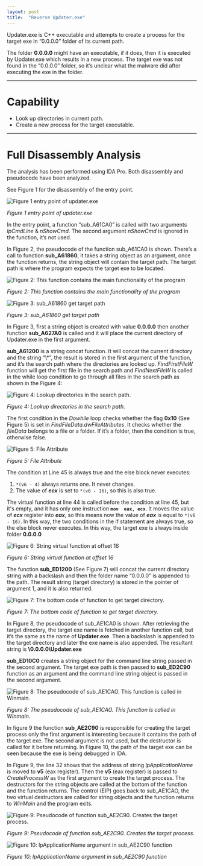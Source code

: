 ```yaml
---
layout: post
title:  "Reverse Updater.exe"
---
```



Updater.exe is C++ executable and attempts to create a process for the target exe in “0.0.0.0” folder of its current path.

The folder **0.0.0.0** might have an executable, if it does, then it is executed by Updater.exe which results in a new process. The target exe was not found in the “0.0.0.0” folder, so it’s unclear what the malware did after executing the exe in the folder.

---

# Capability

- Look up directories in current path.
- Create a new process for the target executable.

---
			
# Full Disassembly Analysis

The analysis has been performed using IDA Pro. Both disassembly and pseudocode have been analyzed.

See Figure 1 for the disassembly of the entry point.

![Figure 1 entry point of updater.exe](https://raw.githubusercontent.com/hamad-she/hamad-she.github.io/master/_posts/imgs/updater_exe/Untitled.png)

*Figure 1 entry point of updater.exe*

In the entry point, a function “sub_A61CA0” is called with two arguments *lpCmdLine* & *nShowCmd*. The second argument *nShowCmd* is ignored in the function, it’s not used.

In Figure 2, the pseudocode of the function sub_A61CA0 is shown. There’s a call to function **sub_A61860**, it takes a string object as an argument, once the function returns, the string object will contain the target path. The target path is where the program expects the target exe to be located.

![Figure 2: This function contains the main functionality of the program](https://raw.githubusercontent.com/hamad-she/hamad-she.github.io/master/_posts/imgs/updater_exe/Untitled%201.png)

*Figure 2: This function contains the main functionality of the program*

![Figure 3: sub_A61860 get target path](https://raw.githubusercontent.com/hamad-she/hamad-she.github.io/master/_posts/imgs/updater_exe/Untitled%202.png)

*Figure 3: sub_A61860 get target path*

In Figure 3, first a string object is created with value **0.0.0.0** then another function **sub_A627A0** is called and it will place the current directory of Updater.exe in the first argument.

**sub_A61200** is a string concat function. It will concat the current directory and the string “\\*”, the result is stored in the first argument of the function, and it’s the search path where the directories are looked up. *FindFirstFileW* function will get the first file in the search path and *FindNextFileW* is called in the while loop condition to go through all files in the search path as shown in the Figure 4:

![Figure 4: Lookup directories in the search path.](https://raw.githubusercontent.com/hamad-she/hamad-she.github.io/master/_posts/imgs/updater_exe/Untitled%203.png)

*Figure 4: Lookup directories in the search path.*

The first condition in the *Dowhile* loop checks whether the flag **0x10** (See Figure 5) is set in *FindFileData.dwFileAttributes*. It checks whether the *fileData* belongs to a file or a folder. If it’s a folder, then the condition is true, otherwise false.

![Figure 5: File Attribute](https://raw.githubusercontent.com/hamad-she/hamad-she.github.io/master/_posts/imgs/updater_exe/Untitled%204.png)

*Figure 5: File Attribute*

The condition at Line 45 is always true and the else block never executes:

1. `*(v6 - 4)` always returns one. It never changes.
2. The value of ***ecx*** is set to `*(v6 - 16)`, so this is also true.

The virtual function at line 44 is called before the condition at line 45, but it's empty, and it has only one instruction **`mov  eax, ecx`**. It moves the value of ***ecx*** register into ***eax***, so this means now the value of ***eax*** is equal to `*(v6 - 16)`. In this way, the two conditions in the if statement are always true, so the else block never executes. In this way, the target exe is always inside folder **0.0.0.0**

![Figure 6: String virtual function at offset 16](https://raw.githubusercontent.com/hamad-she/hamad-she.github.io/master/_posts/imgs/updater_exe/Untitled%205.png)

*Figure 6: String virtual function at offset 16*

The function **sub_ED1200** (See Figure 7) will concat the current directory string with a backslash and then the folder name “0.0.0.0” is appended to the path. The result string (target directory) is stored in the pointer of argument 1, and it is also returned.

![Figure 7: The bottom code of function to get target directory.](https://raw.githubusercontent.com/hamad-she/hamad-she.github.io/master/_posts/imgs/updater_exe/Untitled%206.png)

*Figure 7: The bottom code of function to get target directory.*

In Figure 8, the pseudocode of sub_AE1CA0 is shown. After retrieving the target directory, the target exe name is fetched in another function call, but it’s the same as the name of **Updater.exe**. Then a backslash is appended to the target directory and later the exe name is also appended. The resultant string is **<currentDir>\\0.0.0.0\\Updater.exe**

**sub_ED10C0** creates a string object for the command line string passed in the second argument. The target exe path is then passed to **sub_ED2C90** function as an argument and the command line string object is passed in the second argument.

![Figure 8: The pseudocode of sub_AE1CAO. This function is called in Winmain.](https://raw.githubusercontent.com/hamad-she/hamad-she.github.io/master/_posts/imgs/updater_exe/Untitled%207.png)

*Figure 8: The pseudocode of sub_AE1CAO. This function is called in Winmain.*

In figure 9 the function **sub_AE2C90** is responsible for creating the target process only the first argument is interesting because it contains the path of the target exe. The second argument is not used, but the destructor is called for it before returning. In Figure 10, the path of the target exe can be seen because the exe is being debugged in IDA.

In Figure 9, the line 32 shows that the address of string *lpApplicationName* is moved to **v5** (eax register). Then the **v5** (eax register) is passed to *CreateProcessW* as the first argument to create the target process. The destructors for the string objects are called at the bottom of the function and the function returns. The control (EIP) goes back to sub_AE1CAO, the two virtual destructors are called for string objects and the function returns to *WinMain* and the program exits.

![Figure 9: Pseudocode of function sub_AE2C90. Creates the target process.](https://raw.githubusercontent.com/hamad-she/hamad-she.github.io/master/_posts/imgs/updater_exe/Untitled%208.png)

*Figure 9: Pseudocode of function sub_AE2C90. Creates the target process.*

![Figure 10: lpApplicationName argument in sub_AE2C90 function](https://raw.githubusercontent.com/hamad-she/hamad-she.github.io/master/_posts/imgs/updater_exe/Untitled%209.png)

*Figure 10: lpApplicationName argument in sub_AE2C90 function*


